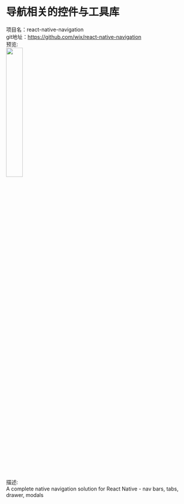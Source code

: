 # 导航相关的控件与工具库<br>


项目名：react-native-navigation<br>
git地址：https://github.com/wix/react-native-navigation<br>
预览:<br>
<img src="https://github.com/wix/react-native/raw/master/src/videos/demo.gif?raw=true" width="30%"/>
<br>
描述:<br>
A complete native navigation solution for React Native - nav bars, tabs, drawer, modals<br>

